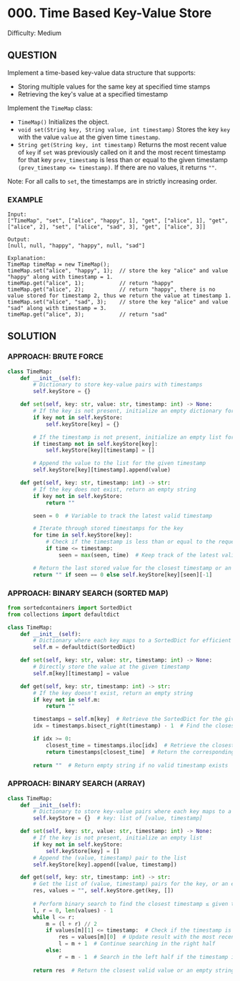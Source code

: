# 000. Time Based Key-Value Store
Difficulty: Medium

## QUESTION

Implement a time-based key-value data structure that supports:

- Storing multiple values for the same key at specified time stamps
- Retrieving the key's value at a specified timestamp

Implement the `TimeMap` class:

- `TimeMap()` Initializes the object.
- `void set(String key, String value, int timestamp)` Stores the key `key` with the value `value` at the given time `timestamp`.
- `String get(String key, int timestamp)` Returns the most recent value of `key` if `set` was previously called on it and the most recent timestamp for that key `prev_timestamp` is less than or equal to the given timestamp `(prev_timestamp <= timestamp)`. If there are no values, it returns `""`.

Note: For all calls to `set`, the timestamps are in strictly increasing order.

### EXAMPLE

```
Input:
["TimeMap", "set", ["alice", "happy", 1], "get", ["alice", 1], "get", ["alice", 2], "set", ["alice", "sad", 3], "get", ["alice", 3]]

Output:
[null, null, "happy", "happy", null, "sad"]

Explanation:
TimeMap timeMap = new TimeMap();
timeMap.set("alice", "happy", 1);  // store the key "alice" and value "happy" along with timestamp = 1.
timeMap.get("alice", 1);           // return "happy"
timeMap.get("alice", 2);           // return "happy", there is no value stored for timestamp 2, thus we return the value at timestamp 1.
timeMap.set("alice", "sad", 3);    // store the key "alice" and value "sad" along with timestamp = 3.
timeMap.get("alice", 3);           // return "sad"
```

## SOLUTION


### APPROACH: BRUTE FORCE

```python
class TimeMap:
    def __init__(self):
        # Dictionary to store key-value pairs with timestamps
        self.keyStore = {}

    def set(self, key: str, value: str, timestamp: int) -> None:
        # If the key is not present, initialize an empty dictionary for timestamps
        if key not in self.keyStore:
            self.keyStore[key] = {}

        # If the timestamp is not present, initialize an empty list for values
        if timestamp not in self.keyStore[key]:
            self.keyStore[key][timestamp] = []

        # Append the value to the list for the given timestamp
        self.keyStore[key][timestamp].append(value)

    def get(self, key: str, timestamp: int) -> str:
        # If the key does not exist, return an empty string
        if key not in self.keyStore:
            return ""

        seen = 0  # Variable to track the latest valid timestamp

        # Iterate through stored timestamps for the key
        for time in self.keyStore[key]:
            # Check if the timestamp is less than or equal to the requested timestamp
            if time <= timestamp:
                seen = max(seen, time)  # Keep track of the latest valid timestamp

        # Return the last stored value for the closest timestamp or an empty string if no valid timestamp exists
        return "" if seen == 0 else self.keyStore[key][seen][-1]
```

### APPROACH: BINARY SEARCH (SORTED MAP)

```python
from sortedcontainers import SortedDict
from collections import defaultdict

class TimeMap:
    def __init__(self):
        # Dictionary where each key maps to a SortedDict for efficient timestamp retrieval
        self.m = defaultdict(SortedDict)

    def set(self, key: str, value: str, timestamp: int) -> None:
        # Directly store the value at the given timestamp
        self.m[key][timestamp] = value

    def get(self, key: str, timestamp: int) -> str:
        # If the key doesn't exist, return an empty string
        if key not in self.m:
            return ""

        timestamps = self.m[key]  # Retrieve the SortedDict for the given key
        idx = timestamps.bisect_right(timestamp) - 1  # Find the closest timestamp ≤ target

        if idx >= 0:
            closest_time = timestamps.iloc[idx]  # Retrieve the closest timestamp
            return timestamps[closest_time]  # Return the corresponding value
        
        return ""  # Return empty string if no valid timestamp exists
```

### APPROACH: BINARY SEARCH (ARRAY)

```python
class TimeMap:
    def __init__(self):
        # Dictionary to store key-value pairs where each key maps to a list of [value, timestamp]
        self.keyStore = {}  # key: list of [value, timestamp]

    def set(self, key: str, value: str, timestamp: int) -> None:
        # If the key is not present, initialize an empty list
        if key not in self.keyStore:
            self.keyStore[key] = []
        # Append the (value, timestamp) pair to the list
        self.keyStore[key].append([value, timestamp])

    def get(self, key: str, timestamp: int) -> str:
        # Get the list of (value, timestamp) pairs for the key, or an empty list if key is not found
        res, values = "", self.keyStore.get(key, [])
        
        # Perform binary search to find the closest timestamp ≤ given timestamp
        l, r = 0, len(values) - 1
        while l <= r:
            m = (l + r) // 2
            if values[m][1] <= timestamp:  # Check if the timestamp is within range
                res = values[m][0]  # Update result with the most recent valid value
                l = m + 1  # Continue searching in the right half
            else:
                r = m - 1  # Search in the left half if the timestamp is too large
        
        return res  # Return the closest valid value or an empty string if none found
```
